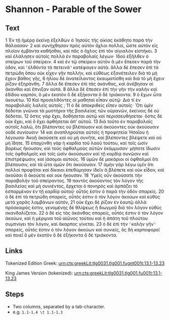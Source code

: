 # Shannon - Parable of the Sower

## Text

1
Ἐν τῇ ἡμέρᾳ ἐκείνῃ ἐξελθὼν ὁ Ἰησοῦς τῆς οἰκίας ἐκάθητο παρὰ τὴν θάλασσαν·
2
καὶ συνήχθησαν πρὸς αὐτὸν ὄχλοι πολλοί, ὥστε αὐτὸν εἰς πλοῖον ἐμβάντα καθῆσθαι, καὶ πᾶς ὁ ὄχλος ἐπὶ τὸν αἰγιαλὸν εἱστήκει.
3
καὶ ἐλάλησεν αὐτοῖς πολλὰ ἐν παραβολαῖς λέγων· Ἰδοὺ ἐξῆλθεν ὁ σπείρων τοῦ σπείρειν.
4
καὶ ἐν τῷ σπείρειν αὐτὸν ἃ μὲν ἔπεσεν παρὰ τὴν ὁδόν, καὶ ⸂ἐλθόντα τὰ πετεινὰ⸃ κατέφαγεν αὐτά.
ἄλλα δὲ ἔπεσεν ἐπὶ τὰ πετρώδη ὅπου οὐκ εἶχεν γῆν πολλήν, καὶ εὐθέως ἐξανέτειλεν διὰ τὸ μὴ ἔχειν βάθος γῆς,
6
ἡλίου δὲ ἀνατείλαντος ἐκαυματίσθη καὶ διὰ τὸ μὴ ἔχειν ῥίζαν ἐξηράνθη.
7
ἄλλα δὲ ἔπεσεν ἐπὶ τὰς ἀκάνθας, καὶ ἀνέβησαν αἱ ἄκανθαι καὶ ἔπνιξαν αὐτά.
8
ἄλλα δὲ ἔπεσεν ἐπὶ τὴν γῆν τὴν καλὴν καὶ ἐδίδου καρπόν, ὃ μὲν ἑκατὸν ὃ δὲ ἑξήκοντα ὃ δὲ τριάκοντα.
9
ὁ ἔχων ὦτα ἀκουέτω.
10
Καὶ προσελθόντες οἱ μαθηταὶ εἶπαν αὐτῷ· Διὰ τί ἐν παραβολαῖς λαλεῖς αὐτοῖς ;
11
ὁ δὲ ἀποκριθεὶς εἶπεν αὐτοῖς· Ὅτι ὑμῖν δέδοται γνῶναι τὰ μυστήρια τῆς βασιλείας τῶν οὐρανῶν, ἐκείνοις δὲ οὐ δέδοται.
12
ὅστις γὰρ ἔχει, δοθήσεται αὐτῷ καὶ περισσευθήσεται· ὅστις δὲ οὐκ ἔχει, καὶ ὃ ἔχει ἀρθήσεται ἀπ’ αὐτοῦ.
13
διὰ τοῦτο ἐν παραβολαῖς αὐτοῖς λαλῶ, ὅτι βλέποντες οὐ βλέπουσιν καὶ ἀκούοντες οὐκ ἀκούουσιν οὐδὲ συνίουσιν·
14
καὶ ἀναπληροῦται αὐτοῖς ἡ προφητεία Ἠσαΐου ἡ λέγουσα· Ἀκοῇ ἀκούσετε καὶ οὐ μὴ συνῆτε, καὶ βλέποντες βλέψετε καὶ οὐ μὴ ἴδητε.
15
ἐπαχύνθη γὰρ ἡ καρδία τοῦ λαοῦ τούτου, καὶ τοῖς ὠσὶν βαρέως ἤκουσαν, καὶ τοὺς ὀφθαλμοὺς αὐτῶν ἐκάμμυσαν· μήποτε ἴδωσιν τοῖς ὀφθαλμοῖς καὶ τοῖς ὠσὶν ἀκούσωσιν καὶ τῇ καρδίᾳ συνῶσιν καὶ ἐπιστρέψωσιν, καὶ ἰάσομαι αὐτούς.
16
ὑμῶν δὲ μακάριοι οἱ ὀφθαλμοὶ ὅτι βλέπουσιν, καὶ τὰ ὦτα ὑμῶν ὅτι ἀκούουσιν.
17
ἀμὴν γὰρ λέγω ὑμῖν ὅτι πολλοὶ προφῆται καὶ δίκαιοι ἐπεθύμησαν ἰδεῖν ἃ βλέπετε καὶ οὐκ εἶδαν, καὶ ἀκοῦσαι ἃ ἀκούετε καὶ οὐκ ἤκουσαν.
18
Ὑμεῖς οὖν ἀκούσατε τὴν παραβολὴν τοῦ σπείραντος.
19
παντὸς ἀκούοντος τὸν λόγον τῆς βασιλείας καὶ μὴ συνιέντος, ἔρχεται ὁ πονηρὸς καὶ ἁρπάζει τὸ ἐσπαρμένον ἐν τῇ καρδίᾳ αὐτοῦ· οὗτός ἐστιν ὁ παρὰ τὴν ὁδὸν σπαρείς.
20
ὁ δὲ ἐπὶ τὰ πετρώδη σπαρείς, οὗτός ἐστιν ὁ τὸν λόγον ἀκούων καὶ εὐθὺς μετὰ χαρᾶς λαμβάνων αὐτόν,
21
οὐκ ἔχει δὲ ῥίζαν ἐν ἑαυτῷ ἀλλὰ πρόσκαιρός ἐστιν, γενομένης δὲ θλίψεως ἢ διωγμοῦ διὰ τὸν λόγον εὐθὺς σκανδαλίζεται.
22
ὁ δὲ εἰς τὰς ἀκάνθας σπαρείς, οὗτός ἐστιν ὁ τὸν λόγον ἀκούων, καὶ ἡ μέριμνα τοῦ αἰῶνος τούτου καὶ ἡ ἀπάτη τοῦ πλούτου συμπνίγει τὸν λόγον, καὶ ἄκαρπος γίνεται.
23
ὁ δὲ ἐπὶ τὴν ⸂καλὴν γῆν⸃ σπαρείς, οὗτός ἐστιν ὁ τὸν λόγον ἀκούων καὶ συνιείς, ὃς δὴ καρποφορεῖ καὶ ποιεῖ ὃ μὲν ἑκατὸν ὃ δὲ ἑξήκοντα ὃ δὲ τριάκοντα.

## Links

Tokenized Edition Greek: [urn:cts:greekLit:tlg0031.tlg001.fugnt001t:13.1-13.23](http://folio.furman.edu/citeservlet/texts?request=GetPassagePlus&urn=urn%3Acts%3AgreekLit%3Atlg0031.tlg001.fugnt001t%3A13.1-13.23)

King James Version (tokenized): [urn:cts:greekLit:tlg0031.tlg001.fu001t:13.1-13.23](http://folio.furman.edu/citeservlet/texts?request=GetPassagePlus&urn=urn%3Acts%3AgreekLit%3Atlg0031.tlg001.fu001t%3A13.1-13.23)

## Steps

- Two columns, separated by a tab-character.
- e.g. `1.1-1.4 \t 1.1-1.3`
